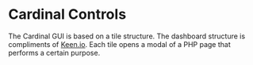Cardinal Controls
=================

The Cardinal GUI is based on a tile structure. The dashboard structure
is compliments of [Keen.io](http://keen.io). Each tile opens a modal of
a PHP page that performs a certain purpose.

